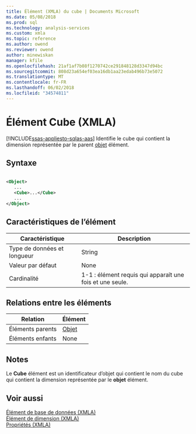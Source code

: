 ```yaml
---
title: Élément (XMLA) du cube | Documents Microsoft
ms.date: 05/08/2018
ms.prod: sql
ms.technology: analysis-services
ms.custom: xmla
ms.topic: reference
ms.author: owend
ms.reviewer: owend
author: minewiskan
manager: kfile
ms.openlocfilehash: 21af1af7b08f1270742ce291848128d3347d94bc
ms.sourcegitcommit: 808d23a654ef03ea16db1aa23edab496b73e5072
ms.translationtype: MT
ms.contentlocale: fr-FR
ms.lasthandoff: 06/02/2018
ms.locfileid: "34574811"
---
```

# <a name="cube-element-xmla"></a>Élément Cube (XMLA)
[!INCLUDE[ssas-appliesto-sqlas-aas](../../../includes/ssas-appliesto-sqlas-aas.md)]
  Identifie le cube qui contient la dimension représentée par le parent [objet](../../../analysis-services/xmla/xml-elements-properties/object-element-dimension-xmla.md) élément.  
  
## <a name="syntax"></a>Syntaxe  
  
```xml  
  
<Object>  
   ...  
   <Cube>...</Cube>  
   ...  
</Object>  
```  
  
## <a name="element-characteristics"></a>Caractéristiques de l’élément  
  
|Caractéristique|Description|  
|--------------------|-----------------|  
|Type de données et longueur|String|  
|Valeur par défaut|None|  
|Cardinalité|1-1 : élément requis qui apparaît une fois et une seule.|  
  
## <a name="element-relationships"></a>Relations entre les éléments  
  
|Relation|Élément|  
|------------------|-------------|  
|Éléments parents|[Objet](../../../analysis-services/xmla/xml-elements-properties/object-element-dimension-xmla.md)|  
|Éléments enfants|None|  
  
## <a name="remarks"></a>Notes  
 Le **Cube** élément est un identificateur d’objet qui contient le nom du cube qui contient la dimension représentée par le **objet** élément.  
  
## <a name="see-also"></a>Voir aussi
 [Élément de base de données &#40;XMLA&#41;](../../../analysis-services/xmla/xml-elements-properties/database-element-xmla.md)   
 [Élément de dimension &#40;XMLA&#41;](../../../analysis-services/xmla/xml-elements-properties/dimension-element-xmla.md)   
 [Propriétés &#40;XMLA&#41;](../../../analysis-services/xmla/xml-elements-properties/xml-elements-properties.md)  
  
  
